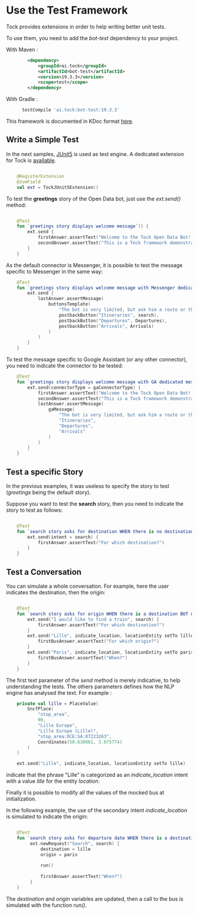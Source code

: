 # Use the Test Framework

Tock provides extensions in order to help writing better unit tests.

To use them, you need to add the *bot-test* dependency to your project.

With Maven :

```xml
        <dependency>
            <groupId>ai.tock</groupId>
            <artifactId>bot-test</artifactId>
            <version>19.3.3</version>
            <scope>test</scope>
        </dependency>
```

With Gradle :

```gradle
      testCompile 'ai.tock:bot-test:19.3.3'
``` 

This framework is documented in KDoc format [here](../../dokka/tock/fr.vsct.tock.bot.test). 

## Write a Simple Test

In the next samples, [JUnit5](https://junit.org/junit5/) is used as test engine. 
A dedicated extension for Tock is [available](../../dokka/tock/fr.vsct.tock.bot.test.junit/-tock-j-unit5-extension/index.html).

```kotlin

    @RegisterExtension
    @JvmField
    val ext = TockJUnit5Extension()
```

To test the **greetings** story of the Open Data bot, just use the *ext.send()* method: 

```kotlin

    @Test
    fun `greetings story displays welcome message`() {
        ext.send {
            firstAnswer.assertText("Welcome to the Tock Open Data Bot! :)")
            secondAnswer.assertText("This is a Tock framework demonstration bot: https://github.com/voyages-sncf-technologies/tock")
        }
    }
```

As the default connector is Messenger, it is possible to test the message specific to Messenger in the same way:

```kotlin
    @Test
    fun `greetings story displays welcome message with Messenger dedicated message`() {
        ext.send {
            lastAnswer.assertMessage(
                buttonsTemplate(
                    "The bot is very limited, but ask him a route or the next departures from a station in France, and see the result! :)",
                    postbackButton("Itineraries", search),
                    postbackButton("Departures", Departures),
                    postbackButton("Arrivals", Arrivals)
                )
            )
        }
    }
```

To test the message specific to Google Assistant (or any other connector),
  you need to indicate the connector to be tested:
 
```kotlin
    @Test
    fun `greetings story displays welcome message with GA dedicated message WHEN context contains GA connector`() {
        ext.send(connectorType = gaConnectorType) {
            firstAnswer.assertText("Welcome to the Tock Open Data Bot! :)")
            secondAnswer.assertText("This is a Tock framework demonstration bot: https://github.com/voyages-sncf-technologies/tock")
            lastAnswer.assertMessage(
                gaMessage(
                    "The bot is very limited, but ask him a route or the next departures from a station in France, and see the result! :)",
                    "Itineraries",
                    "Departures",
                    "Arrivals"
                )
            )
        }
    }
```

## Test a specific Story

In the previous examples, it was useless to specify the story to test (*greetings* being the default story).

Suppose you want to test the **search** story, then you need to indicate the story to test as follows:

```kotlin

    @Test
    fun `search story asks for destination WHEN there is no destination in context`() {
        ext.send(intent = search) {
            firstAnswer.assertText("For which destination?")
        }
    }

```

## Test a Conversation

You can simulate a whole conversation. For example, here the user indicates the destination, then the origin:

```kotlin

    @Test
    fun `search story asks for origin WHEN there is a destination BUT no origin in context`() {
        ext.send("I would like to find a train", search) {
            firstAnswer.assertText("For which destination?")
        }
        ext.send("Lille", indicate_location, locationEntity setTo lille) {
            firstBusAnswer.assertText("For which origin?")
        }
        ext.send("Paris", indicate_location, locationEntity setTo paris) {
            firstBusAnswer.assertText("When?")
        }
    }

``` 

The first text parameter of the *send* method is merely indicative, to help understanding the tests.
The others parameters defines how the NLP engine has analysed the text.
For example : 

```kotlin
    private val lille = PlaceValue(
        SncfPlace(
            "stop_area",
            90,
            "Lille Europe",
            "Lille Europe (Lille)",
            "stop_area:OCE:SA:87223263",
            Coordinates(50.638861, 3.075774)
        )
    )

    ext.send("Lille", indicate_location, locationEntity setTo lille)
```

indicate that the phrase "Lille" is categorized as an *indicate_location* intent with a value *lille* for the entity *location*.


Finally it is possible to modify all the values of the mocked bus at initialization.
 
In the following example, the use of the secondary intent *indicate_location* is simulated to indicate the origin:

```kotlin

    @Test
    fun `search story asks for departure date WHEN there is a destination and an origin but no departure date in context`() {
         ext.newRequest("Search", search) {
             destination = lille
             origin = paris
         
             run()
         
             firstAnswer.assertText("When?")
         }
    }
``` 

The *destination* and *origin* variables are updated, then a call to the bus is simulated with the function *run()*.  